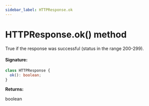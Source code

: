 ```yaml
---
sidebar_label: HTTPResponse.ok
---
```


# HTTPResponse.ok() method

True if the response was successful (status in the range 200-299).

#### Signature:

```typescript
class HTTPResponse {
  ok(): boolean;
}
```

**Returns:**

boolean
